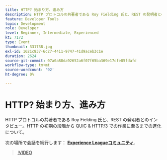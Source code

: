 ```yaml
---
title: HTTP? 始まり方、進み方
description: HTTP プロトコルの共著者である Roy Fielding 氏と、REST の発明者とのインタビュー。HTTP の初期の段階から QUIC & HTTP/3 での作業に至るまでの進化について。 このセッションは、Adobe Developers Live Content イベントの一部として配信されました。
feature: Developer Tools
topic: Development
role: Developer
level: Beginner, Intermediate, Experienced
kt: 7172
type: Event
thumbnail: 331738.jpg
exl-id: 1621c837-6c27-4411-9747-41d9aceb3c1e
duration: 2624
source-git-commit: 07a0a88da92652a6f07f65ba369e17cfe85fdafd
workflow-type: tm+mt
source-wordcount: '92'
ht-degree: 0%

---
```


# HTTP? 始まり方、進み方

HTTP プロトコルの共著者である Roy Fielding 氏と、REST の発明者とのインタビュー。HTTP の初期の段階から QUIC &amp; HTTP/3 での作業に至るまでの進化について。

次の場所で会話を続行します： **[Experience Leagueコミュニティ](https://adobe.ly/36Yd3v6)**.

>[!VIDEO](https://video.tv.adobe.com/v/331738/?quality=12&learn=on&hidetitle=true)
